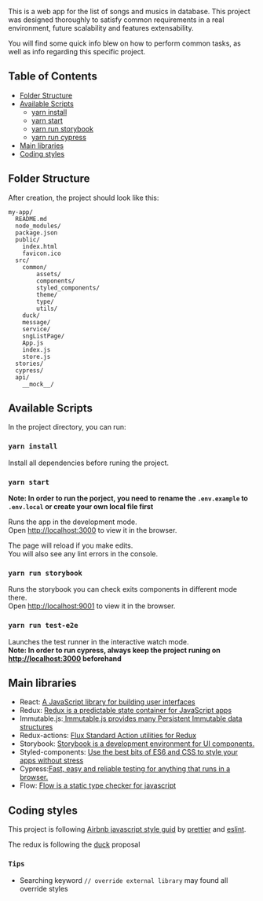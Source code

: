 This is a web app for the list of songs and musics in database. This project was designed thoroughly to satisfy common requirements in a real environment, future scalability and features extensability.

You will find some quick info blew on how to perform common tasks, as well as info regarding this specific project.<br>

## Table of Contents

- [Folder Structure](#folder-structure)
- [Available Scripts](#available-scripts)
  - [yarn install](#yarn-install)
  - [yarn start](#yarn-start)
  - [yarn run storybook](#yarn-run-storybook)
  - [yarn run cypress](#yarn-run-cypress)
- [Main libraries](#main-libraries)
- [Coding styles](#coding-styles)

## Folder Structure

After creation, the project should look like this:

```
my-app/
  README.md
  node_modules/
  package.json
  public/
    index.html
    favicon.ico
  src/
    common/
        assets/
        components/
        styled_components/
        theme/
        type/
        utils/
    duck/
    message/
    service/
    sngListPage/
    App.js
    index.js
    store.js
  stories/
  cypress/
  api/
    __mock__/
```

## Available Scripts

In the project directory, you can run:

### `yarn install`

Install all dependencies before runing the project.

### `yarn start`

**Note: In order to run the porject, you need to rename the `.env.example` to `.env.local` or create your own local file first**

Runs the app in the development mode.<br>
Open [http://localhost:3000](http://localhost:3000) to view it in the browser.

The page will reload if you make edits.<br>
You will also see any lint errors in the console.

### `yarn run storybook`

Runs the storybook you can check exits components in different mode there.<br>
Open [http://localhost:9001](http://localhost:9001) to view it in the browser.

### `yarn run test-e2e`

Launches the test runner in the interactive watch mode.<br>
**Note: In order to run cypress, always keep the project runing on [http://localhost:3000](http://localhost:3000) beforehand**

## Main libraries

- React: [A JavaScript library for building user interfaces](https://reactjs.org/)
- Redux: [Redux is a predictable state container for JavaScript apps](https://redux.js.org/)
- Immutable.js:[ Immutable.js provides many Persistent Immutable data structures ](https://facebook.github.io/immutable-js/)
- Redux-actions: [Flux Standard Action utilities for Redux](https://github.com/redux-utilities/redux-actions)
- Storybook: [Storybook is a development environment for UI components.](https://github.com/storybooks/storybook)
- Styled-components: [Use the best bits of ES6 and CSS to style your apps without stress](https://www.styled-components.com/)
- Cypress:[Fast, easy and reliable testing for anything that runs in a browser.](https://www.cypress.io/)
- Flow: [Flow is a static type checker for javascript](https://flow.org/en/)

## Coding styles

This project is following [Airbnb javascript style guid](https://github.com/airbnb/javascript) by [prettier](https://github.com/prettier/prettier) and [eslint](https://eslint.org/).

The redux is following the [duck](https://github.com/erikras/ducks-modular-redux) proposal

### `Tips`

- Searching keyword `// override external library` may found all override styles
